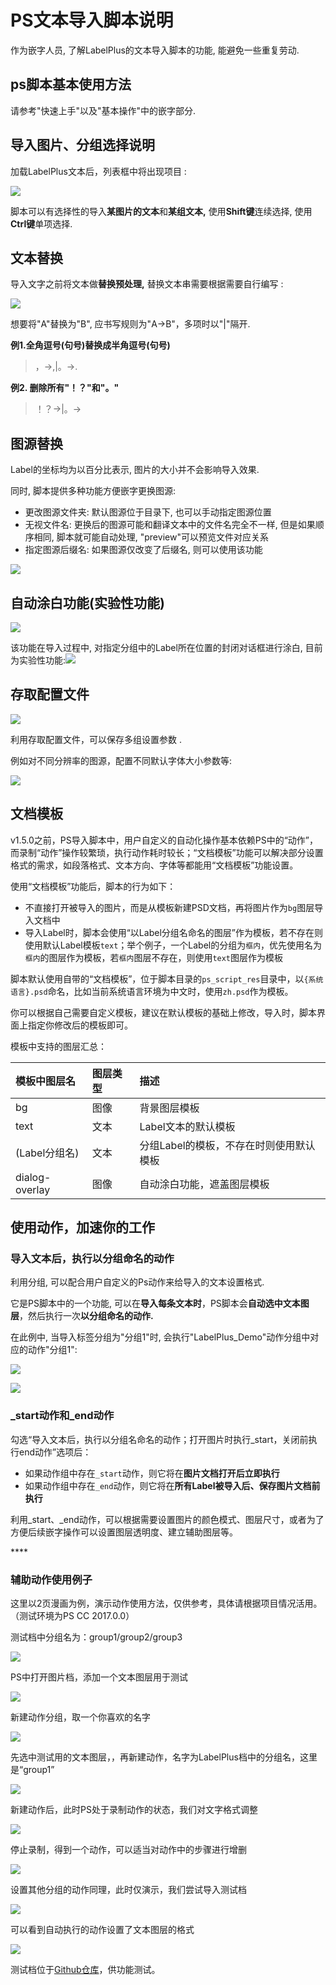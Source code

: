 # PS文本导入脚本说明

作为嵌字人员, 了解LabelPlus的文本导入脚本的功能, 能避免一些重复劳动.

## ps脚本基本使用方法

请参考"快速上手"以及"基本操作"中的嵌字部分.

## 导入图片、分组选择说明

加载LabelPlus文本后，列表框中将出现项目
:

![](assets/ps_script_1.jpg)

脚本可以有选择性的导入**某图片的文本**和**某组文本,** 使用**Shift键**连续选择, 使用**Ctrl键**单项选择.

## 文本替换

导入文字之前将文本做**替换预处理,** 替换文本串需要根据需要自行编写
:

![](assets/ps_script_2.jpg)

想要将"A"替换为"B", 应书写规则为"A-&gt;B"，多项时以"\|"隔开.

**例1.全角逗号\(句号\)替换成半角逗号\(句号\)**

> ，-&gt;,\|。-&gt;.

**例2. 删除所有"！？"和"。"**

> ！？-&gt;\|。-&gt;

## 图源替换

Label的坐标均为以百分比表示, 图片的大小并不会影响导入效果.

同时, 脚本提供多种功能方便嵌字更换图源:

* 更改图源文件夹: 默认图源位于目录下, 也可以手动指定图源位置
* 无视文件名: 更换后的图源可能和翻译文本中的文件名完全不一样, 但是如果顺序相同, 脚本就可能自动处理, "preview"可以预览文件对应关系
* 指定图源后缀名: 如果图源仅改变了后缀名, 则可以使用该功能

![](assets/image_replace.png)

## 自动涂白功能\(实验性功能\)

![](assets/script-tu-bai.png)

该功能在导入过程中, 对指定分组中的Label所在位置的封闭对话框进行涂白, 目前为实验性功能:![](assets/tu-bai-ce-shi.gif)

## 存取配置文件

![](assets/ps_script_3.jpg)

利用存取配置文件，可以保存多组设置参数
.

例如对不同分辨率的图源，配置不同默认字体大小参数等:

![](assets/ps_script_4.jpg)

## 文档模板

v1.5.0之前，PS导入脚本中，用户自定义的自动化操作基本依赖PS中的“动作”，而录制“动作”操作较繁琐，执行动作耗时较长；“文档模板”功能可以解决部分设置格式的需求，如段落格式、文本方向、字体等都能用“文档模板”功能设置。

使用“文档模板”功能后，脚本的行为如下：

* 不直接打开被导入的图片，而是从模板新建PSD文档，再将图片作为`bg`图层导入文档中
* 导入Label时，脚本会使用“以Label分组名命名的图层”作为模板，若不存在则使用默认Label模板`text`；举个例子，一个Label的分组为`框内`，优先使用名为`框内`的图层作为模板，若`框内`图层不存在，则使用`text`图层作为模板

脚本默认使用自带的“文档模板”，位于脚本目录的`ps_script_res`目录中，以`{系统语言}.psd`命名，比如当前系统语言环境为中文时，使用`zh.psd`作为模板。

你可以根据自己需要自定义模板，建议在默认模板的基础上修改，导入时，脚本界面上指定你修改后的模板即可。

模板中支持的图层汇总：

|  模板中图层名 | 图层类型 | 描述 |
| :--- | :--- | :--- |
| bg | 图像 | 背景图层模板 |
| text | 文本 | Label文本的默认模板 |
| \(Label分组名\) | 文本 | 分组Label的模板，不存在时则使用默认模板 |
| dialog-overlay | 图像 | 自动涂白功能，遮盖图层模板 |

## 使用动作，加速你的工作

### 导入文本后，执行以分组命名的动作

利用分组, 可以配合用户自定义的Ps动作来给导入的文本设置格式.

它是PS脚本中的一个功能, 可以在**导入每条文本时**，PS脚本会**自动选中文本图层**，然后执行一次**以分组命名的动作.**

在此例中, 当导入标签分组为"分组1"时, 会执行"LabelPlus\_Demo"动作分组中对应的动作"分组1":

![](assets/group_action_3.jpg)

![](assets/group_action_2.jpg)

### \_start动作和\_end动作

勾选“导入文本后，执行以分组名命名的动作；打开图片时执行\_start，关闭前执行end动作”选项后：

* 如果动作组中存在`_start`动作，则它将在**图片文档打开后立即执行**
* 如果动作组中存在`_end`动作，则它将在**所有Label被导入后、保存图片文档前执行**

利用\_start、\_end动作，可以根据需要设置图片的颜色模式、图层尺寸，或者为了方便后续嵌字操作可以设置图层透明度、建立辅助图层等。

\*\*\*\*

### 辅助动作使用例子

这里以2页漫画为例，演示动作使用方法，仅供参考，具体请根据项目情况活用。（测试环境为PS CC 2017.0.0）

测试档中分组名为：group1/group2/group3

![](assets/image%20%282%29.png)

PS中打开图片档，添加一个文本图层用于测试

![](assets/image%20%281%29.png)

新建动作分组，取一个你喜欢的名字

![](assets/image%20%288%29.png)

先选中测试用的文本图层，，再新建动作，名字为LabelPlus档中的分组名，这里是“group1”

![](assets/image%20%285%29.png)

新建动作后，此时PS处于录制动作的状态，我们对文字格式调整

![](assets/image%20%2810%29.png)

停止录制，得到一个动作，可以适当对动作中的步骤进行增删

![](assets/image%20%2811%29.png)

设置其他分组的动作同理，此时仅演示，我们尝试导入测试档

![](assets/image.png)

可以看到自动执行的动作设置了文本图层的格式

![](assets/image%20%289%29.png)

测试档位于[Github仓库](https://github.com/LabelPlus/labelplus_test_files/tree/master/action_test_files)，供功能测试。

